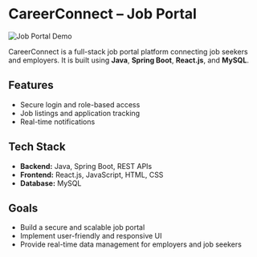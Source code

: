 # CareerConnect – Job Portal

![Job Portal Demo](https://via.placeholder.com/600x300?text=CareerConnect+Job+Portal)

CareerConnect is a full-stack job portal platform connecting job seekers and employers. It is built using **Java**, **Spring Boot**, **React.js**, and **MySQL**.

## Features
- Secure login and role-based access
- Job listings and application tracking
- Real-time notifications

## Tech Stack
- **Backend:** Java, Spring Boot, REST APIs
- **Frontend:** React.js, JavaScript, HTML, CSS
- **Database:** MySQL

## Goals
- Build a secure and scalable job portal
- Implement user-friendly and responsive UI
- Provide real-time data management for employers and job seekers

